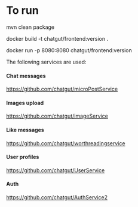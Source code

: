 # To run
mvn clean package

docker build -t chatgut/frontend:version .

docker run -p 8080:8080 chatgut/frontend:version

The following services are used:

#### Chat messages
https://github.com/chatgut/microPostService

#### Images upload
https://github.com/chatgut/imageService

#### Like messages
https://github.com/chatgut/worthreadingservice

#### User profiles
https://github.com/chatgut/UserService

#### Auth
https://github.com/chatgut/AuthService2
